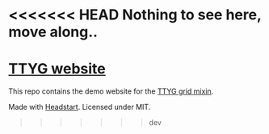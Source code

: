 <<<<<<< HEAD
Nothing to see here, move along..
=======
# [TTYG website](http://flovan.my/ttyg)

This repo contains the demo website for the [TTYG grid mixin](https://github.com/flovan/ttyg).

Made with [Headstart](http://headstart.io).
Licensed under MIT.
>>>>>>> dev
